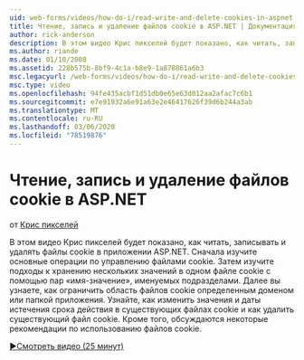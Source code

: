```yaml
---
uid: web-forms/videos/how-do-i/read-write-and-delete-cookies-in-aspnet
title: Чтение, запись и удаление файлов cookie в ASP.NET | Документация Майкрософт
author: rick-anderson
description: В этом видео Крис пикселей будет показано, как читать, записывать и удалять файлы cookie в приложении ASP.NET. Сначала изучите основные операции по управлению куки...
ms.author: riande
ms.date: 01/10/2008
ms.assetid: 228b575b-8bf9-4c1a-b8e9-1a878861a6b3
msc.legacyurl: /web-forms/videos/how-do-i/read-write-and-delete-cookies-in-aspnet
msc.type: video
ms.openlocfilehash: 94fe435acbf1d51db0e65e63d012aa2afac7c6b1
ms.sourcegitcommit: e7e91932a6e91a63e2e46417626f39d6b244a3ab
ms.translationtype: MT
ms.contentlocale: ru-RU
ms.lasthandoff: 03/06/2020
ms.locfileid: "78519876"
---
```

# <a name="read-write-and-delete-cookies-in-aspnet"></a>Чтение, запись и удаление файлов cookie в ASP.NET

от [Крис пикселей](https://twitter.com/chrispels)

В этом видео Крис пикселей будет показано, как читать, записывать и удалять файлы cookie в приложении ASP.NET. Сначала изучите основные операции по управлению файлами cookie. Затем изучите подходы к хранению нескольких значений в одном файле cookie с помощью пар «имя-значение», именуемых подразделами. Далее вы узнаете, как ограничить область файлов cookie определенным доменом или папкой приложения. Узнайте, как изменить значения и даты истечения срока действия в существующих файлах cookie и как удалить существующий файл cookie. Кроме того, обсуждаются некоторые рекомендации по использованию файлов cookie.

[&#9654;Смотреть видео (25 минут)](https://channel9.msdn.com/Blogs/ASP-NET-Site-Videos/read-write-and-delete-cookies-in-aspnet)
